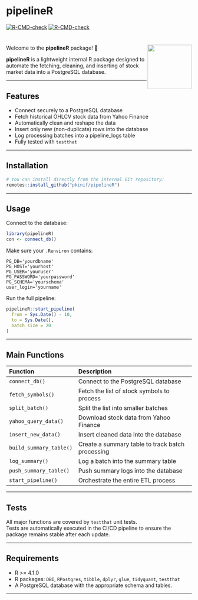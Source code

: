 pipelineR
================

<!-- badges: start -->

[![R-CMD-check](https://github.com/pkinif/pipelineR/actions/workflows/R-CMD-check.yaml/badge.svg)](https://github.com/pkinif/pipelineR/actions/workflows/R-CMD-check.yaml)
[![R-CMD-check](https://github.com/SunAjiboye/pipelineXR/actions/workflows/R-CMD-check.yaml/badge.svg)](https://github.com/SunAjiboye/pipelineXR/actions/workflows/R-CMD-check.yaml)
<!-- badges: end -->

# <img src="man/figures/logo.png" align="right" height="120" />

Welcome to the **pipelineR** package! 🚀

**pipelineR** is a lightweight internal R package designed to automate
the fetching, cleaning, and inserting of stock market data into a
PostgreSQL database.

------------------------------------------------------------------------

## Features

- Connect securely to a PostgreSQL database
- Fetch historical OHLCV stock data from Yahoo Finance
- Automatically clean and reshape the data
- Insert only new (non-duplicate) rows into the database
- Log processing batches into a pipeline_logs table
- Fully tested with `testthat`

------------------------------------------------------------------------

## Installation

``` r
# You can install directly from the internal Git repository:
remotes::install_github("pkinif/pipelineR")
```

------------------------------------------------------------------------

## Usage

Connect to the database:

``` r
library(pipelineR)
con <- connect_db()
```

Make sure your `.Renviron` contains:

    PG_DB='yourdbname'
    PG_HOST='yourhost'
    PG_USER='youruser'
    PG_PASSWORD='yourpassword'
    PG_SCHEMA='yourschema'
    user_login='yourname'

Run the full pipeline:

``` r
pipelineR::start_pipeline(
  from = Sys.Date() - 10,
  to = Sys.Date(),
  batch_size = 20
)
```

------------------------------------------------------------------------

## Main Functions

| Function                | Description                                      |
|:------------------------|:-------------------------------------------------|
| `connect_db()`          | Connect to the PostgreSQL database               |
| `fetch_symbols()`       | Fetch the list of stock symbols to process       |
| `split_batch()`         | Split the list into smaller batches              |
| `yahoo_query_data()`    | Download stock data from Yahoo Finance           |
| `insert_new_data()`     | Insert cleaned data into the database            |
| `build_summary_table()` | Create a summary table to track batch processing |
| `log_summary()`         | Log a batch into the summary table               |
| `push_summary_table()`  | Push summary logs into the database              |
| `start_pipeline()`      | Orchestrate the entire ETL process               |

------------------------------------------------------------------------

## Tests

All major functions are covered by `testthat` unit tests.  
Tests are automatically executed in the CI/CD pipeline to ensure the
package remains stable after each update.

------------------------------------------------------------------------

## Requirements

- R \>= 4.1.0
- R packages: `DBI`, `RPostgres`, `tibble`, `dplyr`, `glue`,
  `tidyquant`, `testthat`
- A PostgreSQL database with the appropriate schema and tables.

------------------------------------------------------------------------
